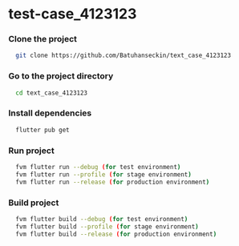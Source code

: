 # test-case_4123123

### Clone the project

```bash
  git clone https://github.com/Batuhanseckin/text_case_4123123
```

### Go to the project directory

```bash
  cd text_case_4123123
```

### Install dependencies

```bash
  flutter pub get
```

### Run project

```bash
  fvm flutter run --debug (for test environment)
  fvm flutter run --profile (for stage environment)
  fvm flutter run --release (for production environment)
```

### Build project

```bash
  fvm flutter build --debug (for test environment)
  fvm flutter build --profile (for stage environment)
  fvm flutter build --release (for production environment)
```
